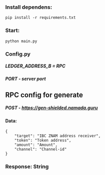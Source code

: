 ### Install dependens:
```
pip install -r requirements.txt
```

### Start:

```
python main.py
```


### Config.py

##### LEDGER_ADDRESS_B = RPC
##### PORT - server port

## RPC config for generate 
##### POST - https://gen-shielded.namada.guru
#### Data:
```
{
    "target": "IBC ZNAM address receiver",
    "token": "Token address",
    "amount": "Amount",
    "channel": "Channel-id"
}
```

### Response: String
